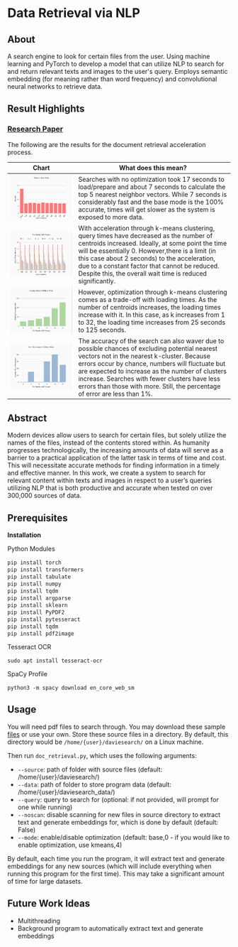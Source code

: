 # Data Retrieval via NLP

## About
A search engine to look for certain files from the user.
Using machine learning and PyTorch to develop a model that can utilize NLP to search for and return relevant texts and images to the user's query.
Employs semantic embedding (for meaning rather than word frequency) and convolutional neural networks to retrieve data.

## Result Highlights

### [Research Paper](Accelerating_Document_Retrieval_with_k_Means_Clustering.pdf)

The following are the results for the document retrieval acceleration process.

| Chart | What does this mean? |
| ------------- | ------------- |
| <img src="base_times.png" width=100% height=100%> | Searches with no optimization took 17 seconds to load/prepare and about 7 seconds to calculate the top 5 nearest neighbor vectors. While 7 seconds is considerably fast and the base mode is the 100% accurate, times will get  slower as the system is exposed to more data. |
| <img src="kmeans_times.png" width=100% height=100%>  | With acceleration through k-means clustering, query times have decreased as the number of centroids increased. Ideally, at some point the time will be essentially 0. However,there is a limit (in this case about 2 seconds) to the acceleration, due to a constant factor that cannot be reduced. Despite this, the overall wait time is reduced significantly.|
| <img src="kmeans_load.png" width=100% height=100%> | However, optimization through k-means clustering comes as a trade-off with loading times. As the number of centroids increases, the loading times increase with it. In this case, as k increases from 1 to 32, the loading time increases from 25 seconds to 125 seconds. |
| <img src="kmeans_err.png" width=100% height=100%> | The accuracy of the search  can also waver due to possible chances of excluding potential nearest vectors not in the nearest k-cluster. Because errors occur by chance, numbers will fluctuate but are expected to increase as the number of clusters increase. Searches with fewer clusters have less errors than those with more. Still, the percentage of error are less than 1%.|


## Abstract
Modern devices allow users to search for certain files, but solely utilize the names of the files, instead of the contents stored within. As humanity progresses technologically, the increasing amounts of data will serve as a barrier to a practical application of the latter task in terms of time and cost. This will necessitate accurate methods for finding information in a timely and effective manner. In this work, we create a system to search for relevant content within texts and images in respect to a user’s queries utilizing NLP that is both productive and accurate when tested on over 300,000 sources of data.

## Prerequisites

**Installation**

Python Modules

```
pip install torch
pip install transformers
pip install tabulate
pip install numpy
pip install tqdm
pip install argparse
pip install sklearn
pip install PyPDF2
pip install pytesseract
pip install tqdm
pip install pdf2image
```

Tesseract OCR

```
sudo apt install tesseract-ocr
```

SpaCy Profile
```
python3 -m spacy download en_core_web_sm
```

## Usage

You will need pdf files to search through. You may download these sample [files](https://www.dropbox.com/sh/4gedwm2sc7ylsxf/AAB798H6sdVW4n9iV5TZWF5Qa?dl=0) or use your own. Store these source files in a directory. By default, this directory would be `/home/{user}/daviesearch/` on a Linux machine.

Then run `doc_retrieval.py`, which uses the following arguments:

- `--source`: path of folder with source files (default: /home/{user}/daviesearch/)
- `--data`: path of folder to store program data (default: /home/{user}/daviesearch_data/)
- `--query`: query to search for (optional: if not provided, will prompt for one while running)
- `--noscan`: disable scanning for new files in source directory to extract text and generate embeddings for, which is done by default (default: False)
- `--mode`: enable/disable optimization (default: base,0 - if you would like to enable optimization, use kmeans,4)

By default, each time you run the program, it will extract text and generate embeddings for any new sources (which will include everything when running this program for the first time). This may take a significant amount of time for large datasets.

## Future Work Ideas

- Multithreading
- Background program to automatically extract text and generate embeddings
